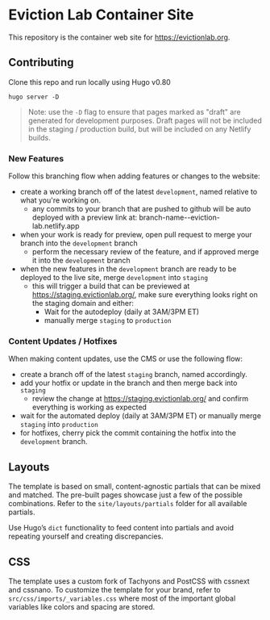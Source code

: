 # Eviction Lab Container Site

This repository is the container web site for https://evictionlab.org.

## Contributing

Clone this repo and run locally using Hugo v0.80

```
hugo server -D
```

> Note: use the `-D` flag to ensure that pages marked as "draft" are generated for development purposes. Draft pages will not be included in the staging / production build, but will be included on any Netlify builds.

### New Features

Follow this branching flow when adding features or changes to the website:

- create a working branch off of the latest `development`, named relative to what you're working on.
  - any commits to your branch that are pushed to github will be auto deployed with a preview link at: branch-name--eviction-lab.netlify.app
- when your work is ready for preview, open pull request to merge your branch into the `development` branch
  - perform the necessary review of the feature, and if approved merge it into the `development` branch
- when the new features in the `development` branch are ready to be deployed to the live site, merge `development` into `staging`
  - this will trigger a build that can be previewed at https://staging.evictionlab.org/, make sure everything looks right on the staging domain and either:
    - Wait for the autodeploy (daily at 3AM/3PM ET)
    - manually merge `staging` to `production`

### Content Updates / Hotfixes

When making content updates, use the CMS or use the following flow:

- create a branch off of the latest `staging` branch, named accordingly.
- add your hotfix or update in the branch and then merge back into `staging`
  - review the change at https://staging.evictionlab.org/ and confirm everything is working as expected
- wait for the automated deploy (daily at 3AM/3PM ET) or manually merge `staging` into `production`
- for hotfixes, cherry pick the commit containing the hotfix into the `development` branch.

## Layouts

The template is based on small, content-agnostic partials that can be mixed and matched. The pre-built pages showcase just a few of the possible combinations. Refer to the `site/layouts/partials` folder for all available partials.

Use Hugo’s `dict` functionality to feed content into partials and avoid repeating yourself and creating discrepancies.

## CSS

The template uses a custom fork of Tachyons and PostCSS with cssnext and cssnano. To customize the template for your brand, refer to `src/css/imports/_variables.css` where most of the important global variables like colors and spacing are stored.
